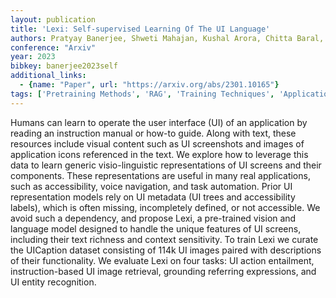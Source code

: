 ```yaml
---
layout: publication
title: 'Lexi: Self-supervised Learning Of The UI Language'
authors: Pratyay Banerjee, Shweti Mahajan, Kushal Arora, Chitta Baral, Oriana Riva
conference: "Arxiv"
year: 2023
bibkey: banerjee2023self
additional_links:
  - {name: "Paper", url: "https://arxiv.org/abs/2301.10165"}
tags: ['Pretraining Methods', 'RAG', 'Training Techniques', 'Applications']
---
```

Humans can learn to operate the user interface (UI) of an application by
reading an instruction manual or how-to guide. Along with text, these resources
include visual content such as UI screenshots and images of application icons
referenced in the text. We explore how to leverage this data to learn generic
visio-linguistic representations of UI screens and their components. These
representations are useful in many real applications, such as accessibility,
voice navigation, and task automation. Prior UI representation models rely on
UI metadata (UI trees and accessibility labels), which is often missing,
incompletely defined, or not accessible. We avoid such a dependency, and
propose Lexi, a pre-trained vision and language model designed to handle the
unique features of UI screens, including their text richness and context
sensitivity. To train Lexi we curate the UICaption dataset consisting of 114k
UI images paired with descriptions of their functionality. We evaluate Lexi on
four tasks: UI action entailment, instruction-based UI image retrieval,
grounding referring expressions, and UI entity recognition.
